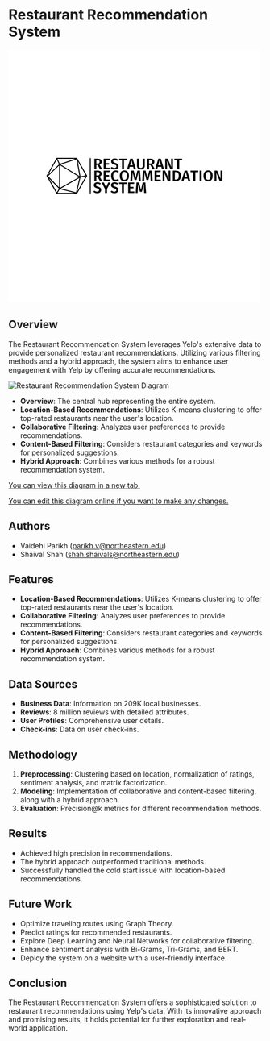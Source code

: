 # Restaurant Recommendation System

<img src="logo-black.png" alt="Logo" width="500">

## Overview
The Restaurant Recommendation System leverages Yelp's extensive data to provide personalized restaurant recommendations. Utilizing various filtering methods and a hybrid approach, the system aims to enhance user engagement with Yelp by offering accurate recommendations.

![Restaurant Recommendation System Diagram](https://showme.redstarplugin.com/d/p1FLYIEE)

- **Overview**: The central hub representing the entire system.
- **Location-Based Recommendations**: Utilizes K-means clustering to offer top-rated restaurants near the user's location.
- **Collaborative Filtering**: Analyzes user preferences to provide recommendations.
- **Content-Based Filtering**: Considers restaurant categories and keywords for personalized suggestions.
- **Hybrid Approach**: Combines various methods for a robust recommendation system.

[You can view this diagram in a new tab.](https://showme.redstarplugin.com/d/p1FLYIEE)

[You can edit this diagram online if you want to make any changes.](https://showme.redstarplugin.com/s/pNE1V3fR)

## Authors
- Vaidehi Parikh (parikh.v@northeastern.edu)
- Shaival Shah (shah.shaivals@northeastern.edu)

## Features
- **Location-Based Recommendations**: Utilizes K-means clustering to offer top-rated restaurants near the user's location.
- **Collaborative Filtering**: Analyzes user preferences to provide recommendations.
- **Content-Based Filtering**: Considers restaurant categories and keywords for personalized suggestions.
- **Hybrid Approach**: Combines various methods for a robust recommendation system.

## Data Sources
- **Business Data**: Information on 209K local businesses.
- **Reviews**: 8 million reviews with detailed attributes.
- **User Profiles**: Comprehensive user details.
- **Check-ins**: Data on user check-ins.

## Methodology
1. **Preprocessing**: Clustering based on location, normalization of ratings, sentiment analysis, and matrix factorization.
2. **Modeling**: Implementation of collaborative and content-based filtering, along with a hybrid approach.
3. **Evaluation**: Precision@k metrics for different recommendation methods.

## Results
- Achieved high precision in recommendations.
- The hybrid approach outperformed traditional methods.
- Successfully handled the cold start issue with location-based recommendations.

## Future Work
- Optimize traveling routes using Graph Theory.
- Predict ratings for recommended restaurants.
- Explore Deep Learning and Neural Networks for collaborative filtering.
- Enhance sentiment analysis with Bi-Grams, Tri-Grams, and BERT.
- Deploy the system on a website with a user-friendly interface.

## Conclusion
The Restaurant Recommendation System offers a sophisticated solution to restaurant recommendations using Yelp's data. With its innovative approach and promising results, it holds potential for further exploration and real-world application.
